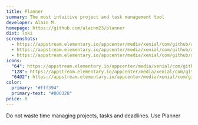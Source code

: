 ```yaml
---
title: Planner
summary: The most intuitive project and task management tool
developer: Alain M.
homepage: https://github.com/alainm23/planner
dist: loki
screenshots:
  - https://appstream.elementary.io/appcenter/media/xenial/com/github/alainm23.planner.desktop/624E2EFC09BA8E06D5B73DF3559667C3/screenshots/image-1_orig.png
  - https://appstream.elementary.io/appcenter/media/xenial/com/github/alainm23.planner.desktop/624E2EFC09BA8E06D5B73DF3559667C3/screenshots/image-2_orig.png
  - https://appstream.elementary.io/appcenter/media/xenial/com/github/alainm23.planner.desktop/624E2EFC09BA8E06D5B73DF3559667C3/screenshots/image-3_orig.png
icons:
  "64": https://appstream.elementary.io/appcenter/media/xenial/com/github/alainm23.planner.desktop/624E2EFC09BA8E06D5B73DF3559667C3/icons/64x64/com.github.alainm23.planner_com.github.alainm23.planner.png
  "128": https://appstream.elementary.io/appcenter/media/xenial/com/github/alainm23.planner.desktop/624E2EFC09BA8E06D5B73DF3559667C3/icons/128x128/com.github.alainm23.planner_com.github.alainm23.planner.png
  "64@2": https://appstream.elementary.io/appcenter/media/xenial/com/github/alainm23.planner.desktop/624E2EFC09BA8E06D5B73DF3559667C3/icons/64x64@2/com.github.alainm23.planner_com.github.alainm23.planner.png
color:
  primary: "#fff394"
  primary-text: "#000328"
price: 0
---
```


<p>Do not waste time managing projects, tasks and deadlines. Use Planner</p>